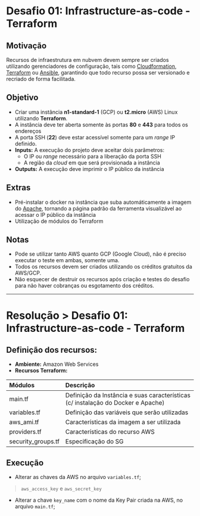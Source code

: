 # Desafio 01: Infrastructure-as-code - Terraform

## Motivação

Recursos de infraestrutura em nubvem devem sempre ser criados utilizando gerenciadores de configuração, tais como [Cloudformation](https://aws.amazon.com/cloudformation/), [Terraform](https://www.terraform.io/) ou [Ansible](https://www.ansible.com/), garantindo que todo recurso possa ser versionado e recriado de forma facilitada.

## Objetivo

- Criar uma instância **n1-standard-1** (GCP) ou **t2.micro** (AWS) Linux utilizando **Terraform**.
- A instância deve ter aberta somente às portas **80** e **443** para todos os endereços
- A porta SSH (**22**) deve estar acessível somente para um _range_ IP definido.
- **Inputs:** A execução do projeto deve aceitar dois parâmetros:
  - O IP ou _range_ necessário para a liberação da porta SSH
  - A região da _cloud_ em que será provisionada a instância
- **Outputs:** A execução deve imprimir o IP público da instância


## Extras

- Pré-instalar o docker na instância que suba automáticamente a imagem do [Apache](https://hub.docker.com/_/httpd/), tornando a página padrão da ferramenta visualizável ao acessar o IP público da instância
- Utilização de módulos do Terraform

## Notas
- Pode se utilizar tanto AWS quanto GCP (Google Cloud), não é preciso executar o teste em ambas, somente uma.
- Todos os recursos devem ser criados utilizando os créditos gratuitos da AWS/GCP.
- Não esquecer de destruir os recursos após criação e testes do desafio para não haver cobranças ou esgotamento dos créditos.

------------------------------------------

# Resolução > Desafio 01: Infrastructure-as-code - Terraform

## Definição dos recursos:

- **Ambiente:** Amazon Web Services
- **Recursos Terraform:**

Módulos | Descrição
:------- | :---------
main.tf | Definição da Instância e suas características (c/ instalação do Docker e Apache)
variables.tf | Definição das variáveis que serão utilizadas
aws_ami.tf | Características da imagem a ser utilizada
providers.tf | Características do recurso AWS
security_groups.tf | Especificação do SG

## Execução

- Alterar as chaves da AWS no arquivo `variables.tf`;
> `aws_access_key` e `aws_secret_key`

- Alterar a chave `key_name` com o nome da Key Pair criada na AWS, no arquivo `main.tf`;
